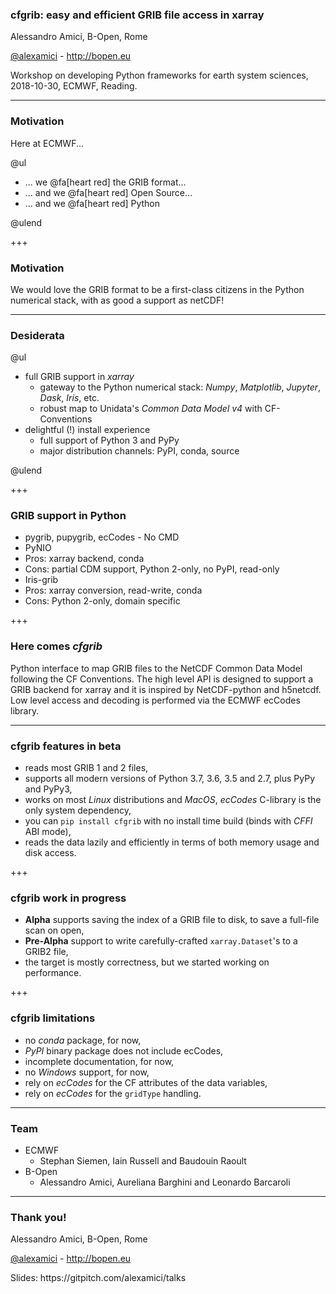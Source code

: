 
### cfgrib: easy and efficient GRIB file access in xarray

Alessandro Amici, B-Open, Rome

[@alexamici](https://twitter.com/alexamici) - http://bopen.eu

<span class='small'>
Workshop on developing Python frameworks for earth system sciences,
2018-10-30, ECMWF, Reading.
</span>

---

### Motivation

Here at ECMWF...

@ul

- ... we @fa[heart red] the GRIB format...
- ... and we @fa[heart red] Open Source...
- ... and we @fa[heart red] Python 

@ulend

+++

### Motivation

We would love the GRIB format to be a first-class citizens in the
Python numerical stack, with as good a support as netCDF!

---

### Desiderata

@ul

- full GRIB support in *xarray*
  - gateway to the Python numerical stack: *Numpy*, *Matplotlib*, *Jupyter*, *Dask*, *Iris*, etc.
  - robust map to Unidata's *Common Data Model v4* with CF-Conventions
- delightful (!) install experience
  - full support of Python 3 and PyPy
  - major distribution channels: PyPI, conda, source

@ulend

+++

### GRIB support in Python

- pygrib, pupygrib, ecCodes - No CMD
- PyNIO
 - Pros: xarray backend, conda
 - Cons: partial CDM support, Python 2-only, no PyPI, read-only
- Iris-grib
 - Pros: xarray conversion, read-write, conda
 - Cons: Python 2-only, domain specific

+++

### Here comes *cfgrib*

Python interface to map GRIB files to the NetCDF Common Data Model following the CF Conventions.
The high level API is designed to support a GRIB backend for xarray
and it is inspired by NetCDF-python and h5netcdf.
Low level access and decoding is performed via the ECMWF ecCodes library.

---

### cfgrib features in beta
   
- reads most GRIB 1 and 2 files,
- supports all modern versions of Python 3.7, 3.6, 3.5 and 2.7, plus PyPy and PyPy3,
- works on most *Linux* distributions and *MacOS*, *ecCodes* C-library is the only system dependency,
- you can `pip install cfgrib` with no install time build (binds with *CFFI* ABI mode),
- reads the data lazily and efficiently in terms of both memory usage and disk access.

+++

### cfgrib work in progress

- **Alpha** supports saving the index of a GRIB file to disk, to save a full-file scan on open,
- **Pre-Alpha** support to write carefully-crafted `xarray.Dataset`'s to a GRIB2 file,
- the target is mostly correctness, but we started working on performance.

+++

### cfgrib limitations

- no *conda* package, for now,
- *PyPI* binary package does not include ecCodes,
- incomplete documentation, for now,
- no *Windows* support, for now,
- rely on *ecCodes* for the CF attributes of the data variables,
- rely on *ecCodes* for the `gridType` handling.

---

### Team

- ECMWF
  - Stephan Siemen, Iain Russell and Baudouin Raoult
- B-Open
  - Alessandro Amici, Aureliana Barghini and Leonardo Barcaroli

---

### Thank you!

Alessandro Amici, B-Open, Rome

[@alexamici](https://twitter.com/alexamici) - http://bopen.eu

<span class='small'>
Slides: https://gitpitch.com/alexamici/talks
</span>
